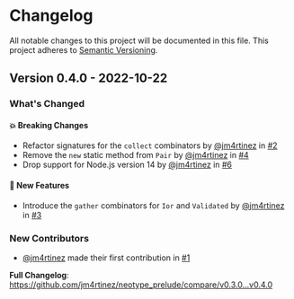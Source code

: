 # Changelog

All notable changes to this project will be documented in this file. This
project adheres to [Semantic Versioning](https://semver.org/spec/v2.0.0.html).

## Version 0.4.0 - 2022-10-22

### What's Changed

#### 💥 Breaking Changes

-   Refactor signatures for the `collect` combinators by [@jm4rtinez] in
    [#2](https://github.com/jm4rtinez/neotype_prelude/pull/2)
-   Remove the `new` static method from `Pair` by [@jm4rtinez] in
    [#4](https://github.com/jm4rtinez/neotype_prelude/pull/4)
-   Drop support for Node.js version 14 by [@jm4rtinez] in
    [#6](https://github.com/jm4rtinez/neotype_prelude/pull/6)

#### 🚀 New Features

-   Introduce the `gather` combinators for `Ior` and `Validated` by [@jm4rtinez]
    in [#3](https://github.com/jm4rtinez/neotype_prelude/pull/3)

### New Contributors

-   [@jm4rtinez] made their first contribution in
    [#1](https://github.com/jm4rtinez/neotype_prelude/pull/1)

**Full Changelog**:
https://github.com/jm4rtinez/neotype_prelude/compare/v0.3.0...v0.4.0

[@jm4rtinez]: https://github.com/jm4rtinez
